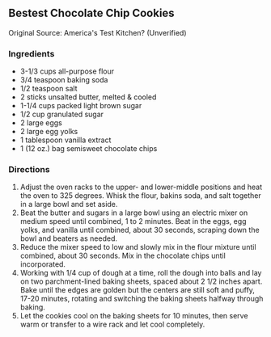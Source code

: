 Bestest Chocolate Chip Cookies
------------------------------
Original Source: America's Test Kitchen? (Unverified)

### Ingredients
* 3-1/3 cups all-purpose flour
* 3/4 teaspoon baking soda
* 1/2 teaspoon salt
* 2 sticks unsalted butter, melted & cooled
* 1-1/4 cups packed light brown sugar
* 1/2 cup granulated sugar
* 2 large eggs
* 2 large egg yolks
* 1 tablespoon vanilla extract
* 1 (12 oz.) bag semisweet chocolate chips

### Directions
1. Adjust the oven racks to the upper- and lower-middle positions and heat the oven to 325 degrees. Whisk the flour, bakins soda, and salt together in a large bowl and set aside.
2. Beat the butter and sugars in a large bowl using an electric mixer on medium speed until combined, 1 to 2 minutes. Beat in the eggs, egg yolks, and vanilla until combined, about 30 seconds, scraping down the bowl and beaters as needed.
3. Reduce the mixer speed to low and slowly mix in the flour mixture until combined, about 30 seconds. Mix in the chocolate chips until incorporated.
4. Working with 1/4 cup of dough at a time, roll the dough into balls and lay on two parchment-lined baking sheets, spaced about 2 1/2 inches apart. Bake until the edges are golden but the centers are still soft and puffy, 17-20 minutes, rotating and switching the baking sheets halfway through baking.
5. Let the cookies cool on the baking sheets for 10 minutes, then serve warm or transfer to a wire rack and let cool completely.